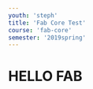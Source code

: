 ```yaml
---
youth: 'steph'
title: 'Fab Core Test'
course: 'fab-core'
semester: '2019spring'
---
```


# HELLO FAB